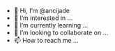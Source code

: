 - 👋 Hi, I’m @ancijade
- 👀 I’m interested in ...
- 🌱 I’m currently learning ...
- 💞️ I’m looking to collaborate on ...
- 📫 How to reach me ...

<!---
ancijade/ancijade is a ✨ special ✨ repository because its `README.md` (this file) appears on your GitHub profile.
You can click the Preview link to take a look at your changes.
--->
